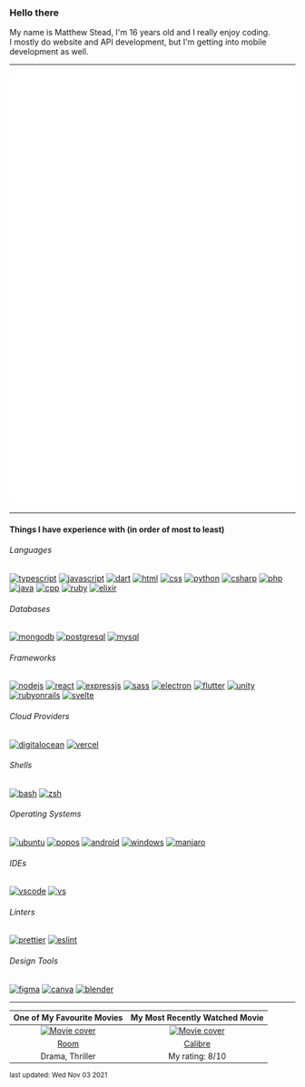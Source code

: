 ### Hello there
My name is Matthew Stead, I'm 16 years old and I really enjoy coding.<br/>
I mostly do website and API development, but I'm getting into mobile development as well.

---

![Metrics](https://raw.githubusercontent.com/matievisthekat/matievisthekat/master/github-metrics.svg)

---

#### Things I have experience with (in order of most to least)

###### Languages
[![typescript](https://img.shields.io/badge/TypeScript-007ACC?style=for-the-badge&logo=typescript&logoColor=white)](https://typescriptlang.org)
[![javascript](https://img.shields.io/badge/JavaScript-323330?style=for-the-badge&logo=javascript&logoColor=F7DF1E)](https://javascript.com)
[![dart](https://img.shields.io/badge/Dart-0175C2?style=for-the-badge&logo=dart&logoColor=white)](https://dart.dev)
[![html](https://img.shields.io/badge/HTML5-E34F26?style=for-the-badge&logo=html5&logoColor=white)](https://en.wikipedia.org/wiki/HTML)
[![css](https://img.shields.io/badge/CSS3-1572B6?style=for-the-badge&logo=css3&logoColor=white)](https://en.wikipedia.org/wiki/CSS)
[![python](https://img.shields.io/badge/Python-3776AB?style=for-the-badge&logo=python&logoColor=white)](https://www.python.org)
[![csharp](https://img.shields.io/badge/C%23-239120?style=for-the-badge&logo=c-sharp&logoColor=white)](https://en.wikipedia.org/wiki/C_Sharp_(programming_language))
[![php](https://img.shields.io/badge/PHP-777BB4?style=for-the-badge&logo=php&logoColor=white)](https://www.php.net)
[![java](https://img.shields.io/badge/Java-ED8B00?style=for-the-badge&logo=java&logoColor=white)](https://en.wikipedia.org/wiki/Java_(programming_language))
[![cpp](https://img.shields.io/badge/C%2B%2B-00599C?style=for-the-badge&logo=c%2B%2B&logoColor=white)](https://www.cplusplus.com)
[![ruby](https://img.shields.io/badge/Ruby-CC342D?style=for-the-badge&logo=ruby&logoColor=white)](https://www.ruby-lang.org)
[![elixir](https://img.shields.io/badge/Elixir-4B275F?style=for-the-badge&logo=elixir&logoColor=white)](https://elixir-lang.org)

###### Databases
[![mongodb](https://img.shields.io/badge/MongoDB-4EA94B?style=for-the-badge&logo=mongodb&logoColor=white)](https://mongodb.org)
[![postgresql](https://img.shields.io/badge/PostgreSQL-316192?style=for-the-badge&logo=postgresql&logoColor=white)](https://postgresql.org)
[![mysql](https://img.shields.io/badge/MySQL-005C84?style=for-the-badge&logo=mysql&logoColor=white)](https://www.mysql.com)

###### Frameworks
[![nodejs](https://img.shields.io/badge/Node.js-339933?style=for-the-badge&logo=nodedotjs&logoColor=white)](https://nodejs.org)
[![react](https://img.shields.io/badge/React-20232A?style=for-the-badge&logo=react&logoColor=61DAFB)](https://reactjs.org)
[![expressjs](https://img.shields.io/badge/Express.js-000000?style=for-the-badge&logo=express&logoColor=white)](https://expressjs.com)
[![sass](https://img.shields.io/badge/Sass-CC6699?style=for-the-badge&logo=sass&logoColor=white)](https://sass-lang.com)
[![electron](https://img.shields.io/badge/Electron-2B2E3A?style=for-the-badge&logo=electron&logoColor=9FEAF9)](https://electronjs.org)
[![flutter](https://img.shields.io/badge/Flutter-02569B?style=for-the-badge&logo=flutter&logoColor=white)](https://flutter.dev)
[![unity](https://img.shields.io/badge/Unity-100000?style=for-the-badge&logo=unity&logoColor=white)](https://unity3d.com)
[![rubyonrails](https://img.shields.io/badge/Ruby_on_Rails-CC0000?style=for-the-badge&logo=ruby-on-rails&logoColor=white)](https://rubyonrails.org)
[![svelte](https://img.shields.io/badge/Svelte-4A4A55?style=for-the-badge&logo=svelte&logoColor=FF3E00)](https://svelte.dev)

###### Cloud Providers
[![digitalocean](https://img.shields.io/badge/Digital_Ocean-0080FF?style=for-the-badge&logo=DigitalOcean&logoColor=white)](https://digitalocean.com)
[![vercel](https://img.shields.io/badge/Vercel-000000?style=for-the-badge&logo=vercel&logoColor=white)](https://vercel.com)

###### Shells
[![bash](https://img.shields.io/badge/GNU%20Bash-4EAA25?style=for-the-badge&logo=GNU%20Bash&logoColor=white)](https://gnu.org/software/bash)
[![zsh](https://img.shields.io/badge/oh_my_zsh-1A2C34?style=for-the-badge&logo=ohmyzsh&logoColor=white)](https://www.zsh.org)

###### Operating Systems
[![ubuntu](https://img.shields.io/badge/Ubuntu-E95420?style=for-the-badge&logo=ubuntu&logoColor=white)](https://ubuntu.com)
[![popos](https://img.shields.io/badge/Pop!_OS-48B9C7?style=for-the-badge&logo=Pop!_OS&logoColor=white)](https://pop.system76.com)
[![android](https://img.shields.io/badge/Android-3DDC84?style=for-the-badge&logo=android&logoColor=white)](https://android.com)
[![windows](https://img.shields.io/badge/Windows-0078D6?style=for-the-badge&logo=windows&logoColor=white)](https://windows.com)
[![manjaro](https://img.shields.io/badge/manjaro-35BF5C?style=for-the-badge&logo=manjaro&logoColor=white)](https://manjaro.org)

###### IDEs
[![vscode](https://img.shields.io/badge/Visual_Studio_Code-0078D4?style=for-the-badge&logo=visual%20studio%20code&logoColor=white)](https://code.visualstudio.com)
[![vs](https://img.shields.io/badge/Visual_Studio-5C2D91?style=for-the-badge&logo=visual%20studio&logoColor=white)](https://visualstudio.com)

###### Linters
[![prettier](https://img.shields.io/badge/prettier-1A2C34?style=for-the-badge&logo=prettier&logoColor=F7BA3E)](https://prettier.io)
[![eslint](https://img.shields.io/badge/eslint-3A33D1?style=for-the-badge&logo=eslint&logoColor=white)](https://eslint.org)

###### Design Tools
[![figma](https://img.shields.io/badge/Figma-F24E1E?style=for-the-badge&logo=figma&logoColor=white)](https://figma.com)
[![canva](https://img.shields.io/badge/Canva-%2300C4CC.svg?&style=for-the-badge&logo=Canva&logoColor=white)](https://canva.com)
[![blender](https://img.shields.io/badge/blender-%23F5792A.svg?style=for-the-badge&logo=blender&logoColor=white)](https://blender.org)

---

<!--START_SECTION:movies-->
| One of My Favourite Movies | My Most Recently Watched Movie |
| :---: | :---: |
| [![Movie cover](https://m.media-amazon.com/images/M/MV5BMjE4NzgzNzEwMl5BMl5BanBnXkFtZTgwMTMzMDE0NjE@._V1_UY209_CR0,0,140,209_AL_.jpg)](https://imdb.com/title/tt7557108/?ref_=ttls_li_i) | [![Movie cover](https://m.media-amazon.com/images/M/MV5BMWJmNmRjYzgtNDk0ZC00ZDk5LTkyNGItMDY5OWU4MjU4ZTExXkEyXkFqcGdeQXVyMTA5MzEzOTg@._V1_SX105_CR0,0,105,153_.jpg)](https://imdb.com/title/tt6218358/) |
| [Room](https://imdb.com/title/tt7557108/?ref_=ttls_li_i) | [Calibre](https://imdb.com/title/tt6218358/) |
| Drama, Thriller | My rating: 8/10 |

<sup>last updated: Wed Nov 03 2021</sup>

<!--END_SECTION:movies-->
